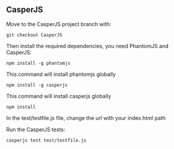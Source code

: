 ## CasperJS
Move to the CasperJS project branch with:

```git checkout CasperJS```

Then install the required dependencies, you need PhantomJS and CasperJS:

```npm install -g phantomjs```

This command will install phantomjs globally

```npm install -g casperjs```

This command will install casperjs globally

```npm install ```

In the test/testfile.js file, change the url with your index.html path

Run the CasperJS tests: 

```casperjs test test/testfile.js```
